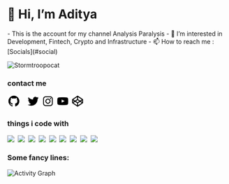 

<h1>👋 Hi, I’m Aditya</h1>
- This is the account for my channel Analysis Paralysis
- 👀 I’m interested in Development, Fintech, Crypto and Infrastructure
- 📫 How to reach me : [Socials](#social)

![Stormtroopocat](https://octodex.github.com/images/stormtroopocat.jpg)

<h3 id="social">contact me</h3>
<a href="//github.com/analysisparalysis0"><img src="https://raw.githubusercontent.com/Automattic/social-logos/master/svg-min/github.svg" width="30px" style="width: 30px;margin-right: 10px;" /></a>
<a href="//twitter.com/AnalysisParaly0"><img src="https://raw.githubusercontent.com/Automattic/social-logos/master/svg-min/twitter-alt.svg" width="30px" /></a>
<a href="//instagram.com/analysisparalysis0"><img src="https://raw.githubusercontent.com/Automattic/social-logos/master/svg-min/instagram.svg" width="30px" /></a>
<a href="https://www.youtube.com/channel/UC820jDWSmEkbTTCEfT4ZyfQ"><img src="https://raw.githubusercontent.com/Automattic/social-logos/master/svg-min/youtube.svg" width="30px" /></a>
<a href="//codepen.io/khalby786"><img src="https://raw.githubusercontent.com/Automattic/social-logos/master/svg-min/codepen.svg" width="30px" /></a>
</h3>

 
<h3>things i code with</h3>
<span><img src="https://cdn.jsdelivr.net/gh/devicons/devicon@latest/icons/python/python-plain.svg" width="30px"></span>&nbsp;
<span><img src="https://cdn.jsdelivr.net/gh/devicons/devicon@latest/icons/csharp/csharp-plain.svg" width="30px"></span>&nbsp;
<span><img src="https://cdn.jsdelivr.net/gh/devicons/devicon@latest/icons/html5/html5-plain.svg" width="30px"></span>&nbsp;
<span><img src="https://cdn.jsdelivr.net/gh/devicons/devicon@latest/icons/css3/css3-plain.svg" width="30px"></span>&nbsp;
<span><img src="https://cdn.jsdelivr.net/gh/devicons/devicon@latest/icons/javascript/javascript-original.svg" width="30px"></span>&nbsp;
<span><img src="https://cdn.jsdelivr.net/gh/devicons/devicon@latest/icons/nodejs/nodejs-plain.svg" width="30px"></span>&nbsp;
<span><img src="https://cdn.jsdelivr.net/gh/devicons/devicon@latest/icons/vuejs/vuejs-original.svg" width="30px"></span>&nbsp;
<span><img src="https://cdn.jsdelivr.net/gh/devicons/devicon@latest/icons/flutter/flutter-plain.svg" width="30px"></span>&nbsp;
<span><img src="https://cdn.jsdelivr.net/gh/devicons/devicon@latest/icons/mongodb/mongodb-original.svg" width="30px"></span>
</h3>

<h3>Some fancy lines: </h3>

![Activity Graph](https://activity-graph.herokuapp.com/graph?username=analysisparalysis0&theme=github)
